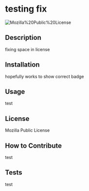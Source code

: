 # testing fix

![Mozilla%20Public%20License](https://img.shields.io/badge/license-Mozilla%20Public%20License-green)

## Description

fixing space in license

## Installation

hopefully works to show correct badge

## Usage

test

## License

Mozilla Public License

## How to Contribute

test

## Tests

test

